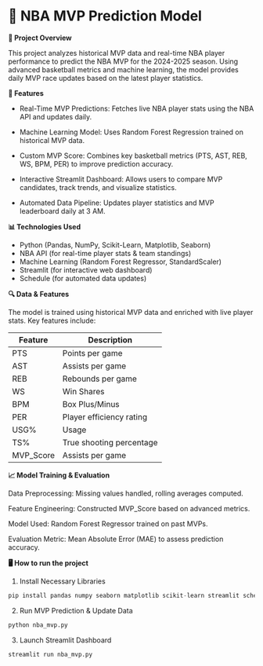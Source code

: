 # 🏀 NBA MVP Prediction Model

**📌 Project Overview**

This project analyzes historical MVP data and real-time NBA player performance to predict the NBA MVP for the 2024-2025 season. Using advanced basketball metrics and machine learning, the model provides daily MVP race updates based on the latest player statistics.

**🚀 Features**

- Real-Time MVP Predictions: Fetches live NBA player stats using the NBA API and updates daily.

- Machine Learning Model: Uses Random Forest Regression trained on historical MVP data.

- Custom MVP Score: Combines key basketball metrics (PTS, AST, REB, WS, BPM, PER) to improve prediction accuracy.

- Interactive Streamlit Dashboard: Allows users to compare MVP candidates, track trends, and visualize statistics.

- Automated Data Pipeline: Updates player statistics and MVP leaderboard daily at 3 AM.


**📊 Technologies Used**

- Python (Pandas, NumPy, Scikit-Learn, Matplotlib, Seaborn)
- NBA API (for real-time player stats & team standings)
- Machine Learning (Random Forest Regressor, StandardScaler)
- Streamlit (for interactive web dashboard)
- Schedule (for automated data updates)

**🔍 Data & Features**

The model is trained using historical MVP data and enriched with live player stats. Key features include:

| Feature | Description |
| ------------- | ------------- |
| PTS | Points per game |
| AST | Assists per game|
| REB | Rebounds per game|
| WS | Win Shares|
| BPM | Box Plus/Minus|
| PER | Player efficiency rating|
| USG% | Usage|
| TS% | True shooting percentage|
| MVP_Score | Assists per game|

**📈 Model Training & Evaluation**

Data Preprocessing: Missing values handled, rolling averages computed.

Feature Engineering: Constructed MVP_Score based on advanced metrics.

Model Used: Random Forest Regressor trained on past MVPs.

Evaluation Metric: Mean Absolute Error (MAE) to assess prediction accuracy.

**🖥️ How to run the project**

1) Install Necessary Libraries

```python
pip install pandas numpy seaborn matplotlib scikit-learn streamlit schedule nba_api
```

2) Run MVP Prediction & Update Data
```python
python nba_mvp.py
```
3) Launch Streamlit Dashboard
```python
streamlit run nba_mvp.py
```



